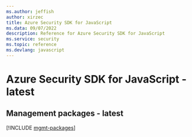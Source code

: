 ```yaml
---
ms.author: jeffish
author: xirzec
title: Azure Security SDK for JavaScript
ms.data: 09/07/2022
description: Reference for Azure Security SDK for JavaScript
ms.service: security
ms.topic: reference
ms.devlang: javascript
---
```

# Azure Security SDK for JavaScript - latest

## Management packages - latest
[!INCLUDE [mgmt-packages](security-mgmt-index.md)]